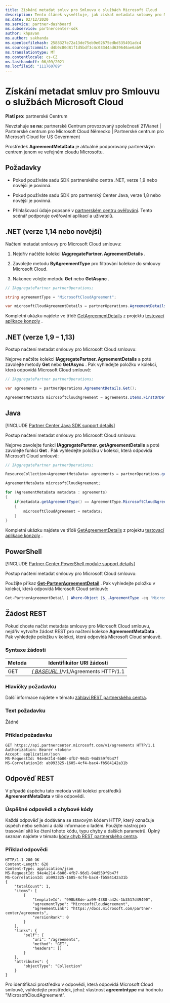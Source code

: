 ```yaml
---
title: Získání metadat smluv pro Smlouvu o službách Microsoft Cloud
description: Tento článek vysvětluje, jak získat metadata smlouvy pro Microsoft Cloud smlouvu.
ms.date: 02/12/2020
ms.service: partner-dashboard
ms.subservice: partnercenter-sdk
author: khpavan
ms.author: sakhanda
ms.openlocfilehash: 2588327e72a13de75eb9e02675edbd535491adc4
ms.sourcegitcommit: d4b0c80d81f1d5bdf3c4c03344ad639646ae6ab9
ms.translationtype: MT
ms.contentlocale: cs-CZ
ms.lasthandoff: 06/09/2021
ms.locfileid: "111760789"
---
```

# <a name="get-agreement-metadata-for-microsoft-cloud-agreement"></a>Získání metadat smluv pro Smlouvu o službách Microsoft Cloud

**Platí pro**: partnerské Centrum

Nevztahuje **se na**: partnerské Centrum provozovaný společností 21Vianet | Partnerské centrum pro Microsoft Cloud Německo | Partnerské centrum pro Microsoft Cloud for US Government

Prostředek **AgreementMetaData** je aktuálně podporovaný partnerským centrem jenom ve veřejném cloudu Microsoftu.

## <a name="prerequisites"></a>Požadavky

- Pokud používáte sadu SDK partnerského centra .NET, verze 1,9 nebo novější je povinná.

- Pokud používáte sadu SDK pro partnerský Center Java, verze 1,8 nebo novější je povinná.

- Přihlašovací údaje popsané v [partnerském centru ověřování](./partner-center-authentication.md). Tento scénář podporuje ověřování aplikací a uživatelů.

## <a name="net-version-114-or-newer"></a>.NET (verze 1,14 nebo novější)

Načtení metadat smlouvy pro Microsoft Cloud smlouvu:

1. Nejdřív načtěte kolekci **IAggregatePartner. AgreementDetails** .

2. Zavolejte metodu **ByAgreementType** pro filtrování kolekce do smlouvy Microsoft Cloud.

3. Nakonec volejte metodu **Get** nebo **GetAsync** .

```csharp
// IAggregatePartner partnerOperations;

string agreementType = "MicrosoftCloudAgreement";

var microsoftCloudAgreementDetails = partnerOperations.AgreementDetails.ByAgreementType(agreementType).Get().Items.Single();
```

Kompletní ukázku najdete ve třídě [GetAgreementDetails](https://github.com/PartnerCenterSamples/Partner-Center-SDK-Samples/blob/master/Source/Partner%20Center%20SDK%20Samples/Agreements/GetAgreementDetails.cs) z projektu [testovací aplikace konzoly](https://github.com/PartnerCenterSamples/Partner-Center-SDK-Samples) .

## <a name="net-version-19---113"></a>.NET (verze 1,9 – 1,13)

Postup načtení metadat smlouvy pro Microsoft Cloud smlouvu:

Nejprve načtěte kolekci **IAggregatePartner. AgreementDetails** a poté zavolejte metody **Get** nebo **GetAsync** . Pak vyhledejte položku v kolekci, která odpovídá Microsoft Cloud smlouvě:

```csharp
// IAggregatePartner partnerOperations;

var agreements = partnerOperations.AgreementDetails.Get();

AgreementMetaData microsoftCloudAgreement = agreements.Items.FirstOrDefault (agr => agr.AgreementType == AgreementType.MicrosoftCloudAgreement);
```

## <a name="java"></a>Java

[!INCLUDE [Partner Center Java SDK support details](../includes/java-sdk-support.md)]

Postup načtení metadat smlouvy pro Microsoft Cloud smlouvu:

Nejprve zavolejte funkci **IAggregatePartner. getAgreementDetails** a poté zavolejte funkci **Get** . Pak vyhledejte položku v kolekci, která odpovídá Microsoft Cloud smlouvě:

```java
// IAggregatePartner partnerOperations;

ResourceCollection<AgreementMetaData> agreements = partnerOperations.getAgreements().get();

AgreementMetaData microsoftCloudAgreement;

for (AgreementMetaData metadata : agreements)
{
    if(metadata.getAgreementType() == AgreementType.MicrosoftCloudAgreement)
    {
        microsoftCloudAgreement = metadata;
    }
}
```

Kompletní ukázku najdete ve třídě [GetAgreementDetails](https://github.com/microsoft/Partner-Center-Java-Samples/blob/master/sdk/src/main/java/com/microsoft/store/partnercenter/samples/agreements/GetAgreementDetails.java) z projektu [testovací aplikace konzoly](https://github.com/Microsoft/Partner-Center-Java-Samples) .

## <a name="powershell"></a>PowerShell

[!INCLUDE [Partner Center PowerShell module support details](../includes/powershell-module-support.md)]

Postup načtení metadat smlouvy pro Microsoft Cloud smlouvu:

Použijte příkaz [**Get-PartnerAgreementDetail**](/powershell/module/partnercenter/get-partneragreementdetail) . Pak vyhledejte položku v kolekci, která odpovídá Microsoft Cloud smlouvě:

```powershell
Get-PartnerAgreementDetail | Where-Object {$_.AgreementType -eq 'MicrosoftCloudAgreement'} | Select-Object -First 1
```

## <a name="rest-request"></a>Žádost REST

Pokud chcete načíst metadata smlouvy pro Microsoft Cloud smlouvu, nejdřív vytvořte žádost REST pro načtení kolekce **AgreementMetaData** . Pak vyhledejte položku v kolekci, která odpovídá Microsoft Cloud smlouvě.

### <a name="request-syntax"></a>Syntaxe žádosti

| Metoda | Identifikátor URI žádosti                                                         |
|--------|---------------------------------------------------------------------|
| GET    | [*\{ BASEURL \}*](partner-center-rest-urls.md)/v1/Agreements HTTP/1.1 |

### <a name="request-headers"></a>Hlavičky požadavku

Další informace najdete v tématu [záhlaví REST partnerského centra](headers.md).

### <a name="request-body"></a>Text požadavku

Žádné

### <a name="request-example"></a>Příklad požadavku

```http
GET https://api.partnercenter.microsoft.com/v1/agreements HTTP/1.1
Authorization: Bearer <token>
Accept: application/json
MS-RequestId: 94e4e214-6b06-4fb7-96d1-94d559f9b47f
MS-CorrelationId: ab993325-1605-4cf4-bac4-fb584142a31b
```

## <a name="rest-response"></a>Odpověď REST

V případě úspěchu tato metoda vrátí kolekci prostředků **AgreementMetaData** v těle odpovědi.

### <a name="response-success-and-error-codes"></a>Úspěšné odpovědi a chybové kódy

Každá odpověď je dodávána se stavovým kódem HTTP, který označuje úspěch nebo selhání a další informace o ladění. Použijte nástroj pro trasování sítě ke čtení tohoto kódu, typu chyby a dalších parametrů. Úplný seznam najdete v tématu [kódy chyb REST partnerského centra](error-codes.md).

### <a name="response-example"></a>Příklad odpovědi

```http
HTTP/1.1 200 OK
Content-Length: 620
Content-Type: application/json
MS-RequestId: 94e4e214-6b06-4fb7-96d1-94d559f9b47f
MS-CorrelationId: ab993325-1605-4cf4-bac4-fb584142a31b
{
    "totalCount": 1,
    "items": [
        {
            "templateId": "998b88de-aa99-4388-a42c-1b3517d49490",
            "agreementType": "MicrosoftCloudAgreement",
            "agreementLink": "https://docs.microsoft.com/partner-center/agreements",
            "versionRank": 0
        }
    ],
    "links": {
        "self": {
            "uri": "/agreements",
            "method": "GET",
            "headers": []
        }
    },
    "attributes": {
        "objectType": "Collection"
    }
}
```

Pro identifikaci prostředku v odpovědi, která odpovídá Microsoft Cloud smlouvě, vyhledejte prostředek, jehož vlastnost **agreemtntype** má hodnotu "MicrosoftCloudAgreement".
